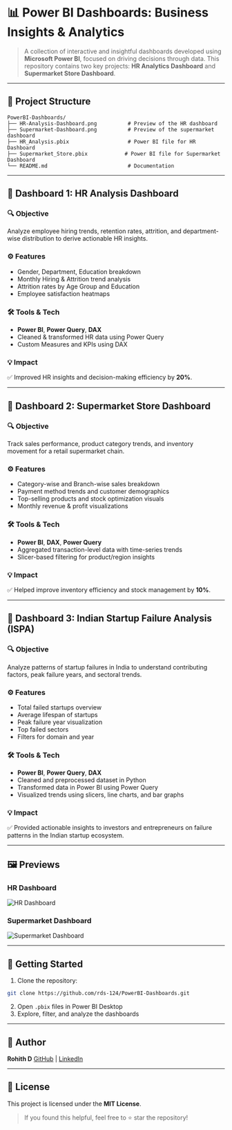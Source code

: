 # 📊 Power BI Dashboards: Business Insights & Analytics

> A collection of interactive and insightful dashboards developed using **Microsoft Power BI**, focused on driving decisions through data. This repository contains two key projects: **HR Analytics Dashboard** and **Supermarket Store Dashboard**.

---

## 📁 Project Structure

```
PowerBI-Dashboards/
├── HR-Analysis-Dashboard.png          # Preview of the HR dashboard
├── Supermarket-Dashboard.png          # Preview of the supermarket dashboard
├── HR_Analysis.pbix                   # Power BI file for HR Dashboard
├── Supermarket_Store.pbix            # Power BI file for Supermarket Dashboard
└── README.md                          # Documentation
```

---

## 📌 Dashboard 1: HR Analysis Dashboard

### 🔍 Objective

Analyze employee hiring trends, retention rates, attrition, and department-wise distribution to derive actionable HR insights.

### ⚙️ Features

* Gender, Department, Education breakdown
* Monthly Hiring & Attrition trend analysis
* Attrition rates by Age Group and Education
* Employee satisfaction heatmaps

### 🛠 Tools & Tech

* **Power BI**, **Power Query**, **DAX**
* Cleaned & transformed HR data using Power Query
* Custom Measures and KPIs using DAX

### 💡 Impact

✅ Improved HR insights and decision-making efficiency by **20%**.

---

## 📌 Dashboard 2: Supermarket Store Dashboard

### 🔍 Objective

Track sales performance, product category trends, and inventory movement for a retail supermarket chain.

### ⚙️ Features

* Category-wise and Branch-wise sales breakdown
* Payment method trends and customer demographics
* Top-selling products and stock optimization visuals
* Monthly revenue & profit visualizations

### 🛠 Tools & Tech

* **Power BI**, **DAX**, **Power Query**
* Aggregated transaction-level data with time-series trends
* Slicer-based filtering for product/region insights

### 💡 Impact

✅ Helped improve inventory efficiency and stock management by **10%**.

---

## 📌 Dashboard 3: Indian Startup Failure Analysis (ISPA)

### 🔍 Objective  
Analyze patterns of startup failures in India to understand contributing factors, peak failure years, and sectoral trends.

### ⚙️ Features  
- Total failed startups overview  
- Average lifespan of startups  
- Peak failure year visualization  
- Top failed sectors  
- Filters for domain and year  

### 🛠 Tools & Tech  
- **Power BI**, **Power Query**, **DAX**  
- Cleaned and preprocessed dataset in Python  
- Transformed data in Power BI using Power Query  
- Visualized trends using slicers, line charts, and bar graphs  

### 💡 Impact  
✅ Provided actionable insights to investors and entrepreneurs on failure patterns in the Indian startup ecosystem.

---

## 🖼️ Previews

### HR Dashboard

![HR Dashboard](./HR-Analysis-Dashboard.png)

### Supermarket Dashboard

![Supermarket Dashboard](./Supermarket-Dashboard.png)

---

## 🚀 Getting Started

1. Clone the repository:

```bash
git clone https://github.com/rds-124/PowerBI-Dashboards.git
```

2. Open `.pbix` files in Power BI Desktop
3. Explore, filter, and analyze the dashboards

---

## 📌 Author

**Rohith D**
[GitHub](https://github.com/rds-124) | [LinkedIn](https://www.linkedin.com/in/rohith124)

---

## 📄 License

This project is licensed under the **MIT License**.

> If you found this helpful, feel free to ⭐ star the repository!
